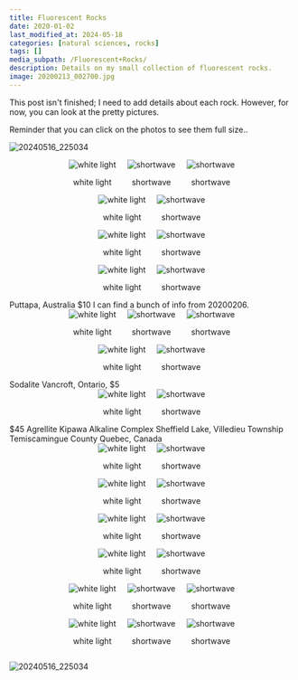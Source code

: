 ```yaml
---
title: Fluorescent Rocks
date: 2020-01-02
last_modified_at: 2024-05-18
categories: [natural sciences, rocks]
tags: []
media_subpath: /Fluorescent+Rocks/
description: Details on my small collection of fluorescent rocks.
image: 20200213_002700.jpg
---
```


This post isn't finished; I need to add details about each rock. However, for now, you can look at the pretty pictures.

Reminder that you can click on the photos to see them full size..


![20240516_225034](Fluorecent+Rocks.jpg)


<div style="display: flex; justify-content: center; gap: 20px; align-items: center;">
  <div>
    <img src="20200206_215016.jpg" alt="white light" style="height: auto;">  
    <p style="text-align: center;">white light</p>   
  </div>
  <div>
    <img src="20200206_214940.jpg" alt="shortwave" style="height: auto;">
    <p style="text-align: center;">shortwave</p>   
  </div>
  <div>
    <img src="20200206_215007.jpg" alt="shortwave" style="height: auto;">
    <p style="text-align: center;">shortwave</p>   
  </div>
</div>

<div style="display: flex; justify-content: center; gap: 20px; align-items: center;">
  <div>
    <img src="20200206_214655.jpg" alt="white light" style="height: auto;">  
    <p style="text-align: center;">white light</p>   
  </div>
  <div>
    <img src="20200206_214647.jpg" alt="shortwave" style="height: auto;">
    <p style="text-align: center;">shortwave</p>   
  </div>
</div>


<div style="display: flex; justify-content: center; gap: 20px; align-items: center;">
  <div>
    <img src="20200206_214357.jpg" alt="white light" style="height: auto;">  
    <p style="text-align: center;">white light</p>   
  </div>
  <div>
    <img src="20200206_214332.jpg" alt="shortwave" style="height: auto;">
    <p style="text-align: center;">shortwave</p>   
  </div>
</div>


<div style="display: flex; justify-content: center; gap: 20px; align-items: center;">
  <div>
    <img src="20200206_214138.jpg" alt="white light" style="height: auto;">  
    <p style="text-align: center;">white light</p>   
  </div>
  <div>
    <img src="20200206_214125.jpg" alt="shortwave" style="height: auto;">
    <p style="text-align: center;">shortwave</p>   
  </div>
</div>
Puttapa, Australia
$10
I can find a bunch of info from 20200206.

<div style="display: flex; justify-content: center; gap: 20px; align-items: center;">
  <div>
    <img src="20200213_002712.jpg" alt="white light" style="height: auto;">  
    <p style="text-align: center;">white light</p>   
  </div>
  <div>
    <img src="20200213_002700.jpg" alt="shortwave" style="height: auto;">
    <p style="text-align: center;">shortwave</p>   
  </div>
  <div>
    <img src="20200213_002300.jpg" alt="shortwave" style="height: auto;">
    <p style="text-align: center;">shortwave</p>   
  </div>
</div>


<div style="display: flex; justify-content: center; gap: 20px; align-items: center;">
  <div>
    <img src="20200206_215435.jpg" alt="white light" style="height: auto;">  
    <p style="text-align: center;">white light</p>   
  </div>
  <div>
    <img src="20200206_215424.jpg" alt="shortwave" style="height: auto;">
    <p style="text-align: center;">shortwave</p>   
  </div>
</div>
Sodalite
Vancroft, Ontario, $5

<div style="display: flex; justify-content: center; gap: 20px; align-items: center;">
  <div>
    <img src="20200206_220212.jpg" alt="white light" style="height: auto;">  
    <p style="text-align: center;">white light</p>   
  </div>
  <div>
    <img src="20200206_220202.jpg" alt="shortwave" style="height: auto;">
    <p style="text-align: center;">shortwave</p>   
  </div>
</div>
$45
Agrellite
Kipawa Alkaline Complex
Sheffield Lake, Villedieu Township
Temiscamingue County
Quebec, Canada

<div style="display: flex; justify-content: center; gap: 20px; align-items: center;">
  <div>
    <img src="20200112_113750.jpg" alt="white light" style="height: auto;">  
    <p style="text-align: center;">white light</p>   
  </div>
  <div>
    <img src="LRM_EXPORT_16596674109947_20200112_112358029.jpg" alt="shortwave" style="height: auto;">
    <p style="text-align: center;">shortwave</p>   
  </div>
</div>


<div style="display: flex; justify-content: center; gap: 20px; align-items: center;">
  <div>
    <img src="20200120_122759.jpg" alt="white light" style="height: auto;">  
    <p style="text-align: center;">white light</p>   
  </div>
  <div>
    <img src="20200120_121956.jpg" alt="shortwave" style="height: auto;">
    <p style="text-align: center;">shortwave</p>   
  </div>
</div>


<div style="display: flex; justify-content: center; gap: 20px; align-items: center;">
  <div>
    <img src="20200206_215628.jpg" alt="white light" style="height: auto;">  
    <p style="text-align: center;">white light</p>   
  </div>
  <div>
    <img src="20200206_215617.jpg" alt="shortwave" style="height: auto;">
    <p style="text-align: center;">shortwave</p>   
  </div>
</div>


<div style="display: flex; justify-content: center; gap: 20px; align-items: center;">
  <div>
    <img src="LRM_EXPORT_4564210905285_20200111_232630685.jpg" alt="white light" style="height: auto;">  
    <p style="text-align: center;">white light</p>   
  </div>
  <div>
    <img src="LRM_EXPORT_4724045426004_20200111_232909882.jpg" alt="shortwave" style="height: auto;">
    <p style="text-align: center;">shortwave</p>   
  </div>
</div>


<div style="display: flex; justify-content: center; gap: 20px; align-items: center;">
  <div>
    <img src="20200111_205554.jpg" alt="white light" style="height: auto;">  
    <p style="text-align: center;">white light</p>   
  </div>
  <div>
    <img src="LRM_EXPORT_203618044515230_20200111_205518509.jpg" alt="shortwave" style="height: auto;">
    <p style="text-align: center;">shortwave</p>   
  </div>
  <div>
    <img src="LRM_EXPORT_203626416700852_20200111_205526881.jpg" alt="shortwave" style="height: auto;">
    <p style="text-align: center;">shortwave</p>   
  </div>
</div>

<div style="display: flex; justify-content: center; gap: 20px; align-items: center;">
  <div>
    <img src="rock.PNG" alt="white light" style="height: auto;">  
    <p style="text-align: center;">white light</p>   
  </div>
  <div>
    <img src="20200213_002157.jpg" alt="shortwave" style="height: auto;">
    <p style="text-align: center;">shortwave</p>   
  </div>
  <div>
    <img src="20200213_003144.jpg" alt="shortwave" style="height: auto;">
    <p style="text-align: center;">shortwave</p>   
  </div>
</div>



![20240516_225034](IMG_20200101_151801.jpg)

